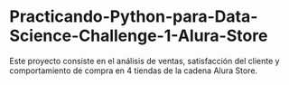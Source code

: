 # Practicando-Python-para-Data-Science-Challenge-1-Alura-Store
Este proyecto consiste en el análisis de ventas, satisfacción del cliente y comportamiento de compra en 4 tiendas de la cadena Alura Store.
